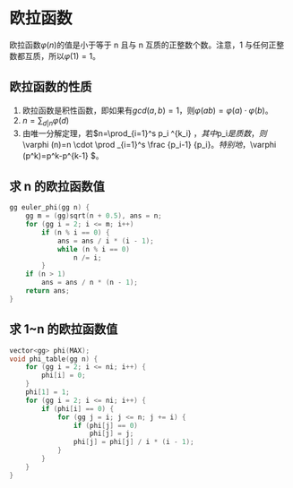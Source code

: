 # 欧拉函数

欧拉函数$\varphi (n)$的值是小于等于 n 且与 n 互质的正整数个数。注意，1 与任何正整数都互质，所以$\varphi (1)=1$。

## 欧拉函数的性质

1. 欧拉函数是积性函数，即如果有$gcd(a,b)=1$，则$\varphi (ab)=\varphi (a)\cdot \varphi (b)$。
2. $n=\sum_{d|n} \varphi (d)$
3. 由唯一分解定理，若$n=\prod_{i=1}^s p_i ^{k_i} $，其中$p_i$是质数，则$\varphi (n)=n \cdot \prod _{i=1}^s \frac {p_i-1} {p_i}$。特别地，$\varphi (p^k)=p^k-p^{k-1} $。

## 求 n 的欧拉函数值

```cpp
gg euler_phi(gg n) {
    gg m = (gg)sqrt(n + 0.5), ans = n;
    for (gg i = 2; i <= m; i++)
        if (n % i == 0) {
            ans = ans / i * (i - 1);
            while (n % i == 0)
                n /= i;
        }
    if (n > 1)
        ans = ans / n * (n - 1);
    return ans;
}
```

## 求 1~n 的欧拉函数值

```cpp
vector<gg> phi(MAX);
void phi_table(gg n) {
    for (gg i = 2; i <= ni; i++) {
        phi[i] = 0;
    }
    phi[1] = 1;
    for (gg i = 2; i <= ni; i++) {
        if (phi[i] == 0) {
            for (gg j = i; j <= n; j += i) {
                if (phi[j] == 0)
                    phi[j] = j;
                phi[j] = phi[j] / i * (i - 1);
            }
        }
    }
}
```
